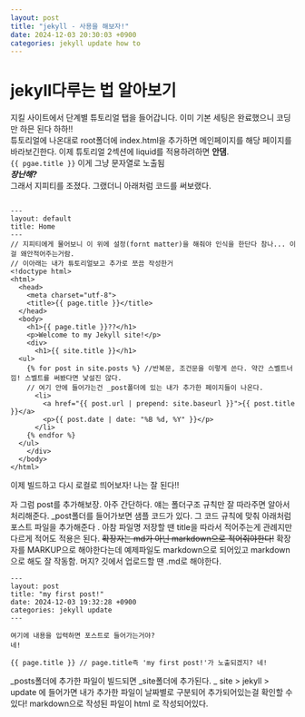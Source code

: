 ```yaml
---
layout: post
title: "jekyll - 사용을 해보자!"
date: 2024-12-03 20:30:03 +0900
categories: jekyll update how to
---
```


# jekyll다루는 법 알아보기

지킬 사이트에서 단계별 튜토리얼 탭을 들어갑니다. 이미 기본 세팅은 완료했으니 코딩만 하믄 된다 하하!! <br>
튜토리얼에 나온대로 root폴더에 index.html을 추가하면 메인페이지를 해당 페이지를 바라보긴한다. 이제 튜토리얼 2섹션에 liquid를 적용하려하면 **안댐**.<br>
`{{ pgae.title }}` 이게 그냥 문자열로 노출됨<br>
**_장난해?_** <br>
그래서 지피티를 조졌다. 그랬더니 아래처럼 코드를 써보랬다.

```

---
layout: default
title: Home
---
// 지피티에게 물어보니 이 위에 설정(fornt matter)을 해줘야 인식을 한단다 참나... 이걸 왜안적어주는거람.
// 이아래는 내가 튜토리얼보고 추가로 쪼끔 작성한거
<!doctype html>
<html>
  <head>
    <meta charset="utf-8">
    <title>{{ page.title }}</title>
  </head>
  <body>
    <h1>{{ page.title }}??</h1>
    <p>Welcome to my Jekyll site!</p>
    <div>
      <h1>{{ site.title }}</h1>
  <ul>
    {% for post in site.posts %} //반복문, 조건문을 이렇게 쓴다. 약간 스벨트너낌! 스벨트를 써봤다면 낯설진 않다.
    // 여기 안에 들어가는건 _post폴더에 있는 내가 추가한 페이지들이 나온다.
      <li>
        <a href="{{ post.url | prepend: site.baseurl }}">{{ post.title }}</a>
        <p>{{ post.date | date: "%B %d, %Y" }}</p>
      </li>
    {% endfor %}
  </ul>
    </div>
  </body>
</html>

```

이제 빌드하고 다시 로컬로 띄어보자! 나는 잘 된다!!

자 그럼 post를 추가해보장.
아주 간단하다. 얘는 폴더구조 규칙만 잘 따라주면 알아서 처리해준다.
\_post폴더를 들어가보면 샘플 코드가 있다. 그 코드 규칙에 맞춰 아래처럼 포스트 파일을 추가해준다 .
아참 파일명 저장할 땐 title을 따라서 적어주는게 관례지만 다르게 적어도 적용은 된다. ~~확장자는 md가 아닌 markdown으로 적어줘야한다!~~
확장자를 MARKUP으로 해야한다는데 예제파일도 markdown으로 되어있고 markdown으로 해도 잘 작동함. 머지?
깃에서 업로드할 땐 .md로 해야한다.

```
---
layout: post
title: "my first post!"
date: 2024-12-03 19:32:28 +0900
categories: jekyll update
---

여기에 내용을 입력하면 포스트로 들어가는거야?
네!

{{ page.title }} // page.title즉 'my first post!'가 노출되겠지? 네!
```

_posts폴더에 추가한 파일이 빌드되면 \_site폴더에 추가된다. _ site > jekyll > update 에 들어가면 내가 추가한 파일이 날짜별로 구분되어 추가되어있는걸 확인할 수 있다! markdown으로 작성된 파일이 html 로 작성되어있다.
